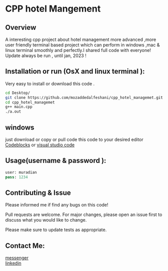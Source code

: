 # CPP hotel Mangement

## Overview

A interesting cpp project about hotel management more advanced ,more user friendly terminal based project which can perform in windows ,mac & linux terminal smoothly and perfectly.I shared full code with everyone! Update always be run , until jan, 2023 !

## Installation or run (OsX and linux terminal ):

Very easy to install or download this code .

```bash
cd Desktop/
git clone https://github.com/mozaddedalfeshani/cpp_hotel_managemet.git
cd cpp_hotel_managemet
g++ main.cpp
./a.out
```
## windows


just download or copy or pull code this code to your desired editor [Codeblocks](http://www.codeblocks.org/downloads/binaries/#imagesoswindows48pnglogo-microsoft-windows)  or [visual studio code](https://code.visualstudio.com/download)
## Usage(username & password ):

```python
user: muradian
pass: 1234
```

## Contributing & Issue

Please informed me if find any bugs on this code! 

Pull requests are welcome. For major changes, please open an issue first
to discuss what you would like to change.

Please make sure to update tests as appropriate.

## Contact Me:
[messenger](m.me/mozaddedalfeshani) <br/>
[linkedin](https://www.linkedin.com/in/mozaddedalfeshani/) <br/>
